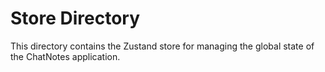 # Store Directory

This directory contains the Zustand store for managing the global state of the ChatNotes application. 